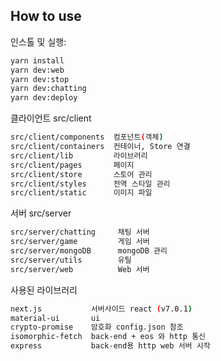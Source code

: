 ## How to use

인스톨 및 실행:
```bash
yarn install
yarn dev:web
yarn dev:stop
yarn dev:chatting
yarn dev:deploy
```

클라이언트
src/client
```bash
src/client/components  컴포넌트(객체)
src/client/containers  컨테이너, Store 연결
src/client/lib         라이브러리
src/client/pages       페이지
src/client/store       스토어 관리
src/client/styles      전역 스타일 관리
src/client/static      이미지 파일 
```

서버
src/server
```bash
src/server/chatting     채팅 서버
src/server/game         게임 서버
src/server/mongoDB      mongoDB 관리
src/server/utils        유틸
src/server/web          Web 서버
```

사용된 라이브러리
```bash
next.js           서버사이드 react (v7.0.1)
material-ui       ui
crypto-promise    암호화 config.json 참조
isomorphic-fetch  back-end + eos 와 http 통신
express           back-end용 http web 서버 시작
```